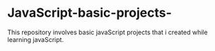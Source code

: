 # JavaScript-basic-projects-
This repository involves basic javaScript projects that i created while learning javaScript.
